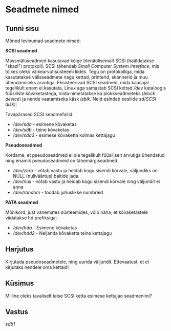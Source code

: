 # Seadmete nimed

## Tunni sisu

Mõned levinumad seadmete nimed:

<b>SCSI seadmed</b>

Massmäluseadmed kasutavad kõige tõenäolisemalt SCSI (hääldatakse "skazi") protokolli. SCSI tähendab *Small Computer System Interface*, mis tõlkes oleks väikearvutisüsteemi liides. Tegu on protokolliga, mida kasutatakse välisseadmete nagu kettad, printerid, skannerid ja muu ühendamiseks arvutiga. Eksisteerivad SCSI seadmed, mida kaasajal tegelikult enam ei kasutata, Linux aga samastab SCSI kettad */dev* kataloogis füüsiliste kõvaketastega, mida nimetatakse ka plokkseadmeteks (*block device*) ja nende vaatamiseks käsk *lsblk*. Neid esindab eesliide *sd(SCSI disk):*

Tavapärased SCSI seadmefailid:

<ul>
<li><i>/dev/sda</i> - esimene kõvaketas</li>
<li><i>/dev/sdb</i> - teine kõvaketas</li>
<li><i>/dev/sda3</i> - esimese kõvaketta kolmas kettajagu</li>
</ul>

<b>Pseudoseadmed</b>

Kordame, et pseudoseadmed ei ole tegelikult füüsiliselt arvutiga ühendatud ning enamik pseudoseadmeid on tähemärgiseadmed:

<ul>
<li><i>/dev/zero</i> - võtab vastu ja heidab kogu sisendi kõrvale, väljundiks on NULL (nullväärtus) baitide jada</li>
<li><i>/dev/null</i> - võtab vastu ja heidab kogu sisendi kõrvale  ning väljundit ei anna </li>
<li><i>/dev/random</i> - toodab juhuslikke numbreid</li>
</ul>

<b>PATA seadmed</b>

Mõnikord, just vanemates süsteemides, võib näha, et kõvaketastele viidatakse hd prefiksiga:

<ul>
<li><i>/dev/hda</i> - Esimene kõvaketas</li>
<li><i>/dev/hdd2</i> - Neljanda kõvaketta teine kettajagu</li>
</ul> 

## Harjutus

Kirjutada pseudoseadmetele, ning uurida väljundit. Ettevaatust, et ei kirjutaks nendele oma kettaid!

## Küsimus

Milline oleks tavaliselt teise SCSI ketta esimese kettajao seadmenimi?

## Vastus

*sdb1*
